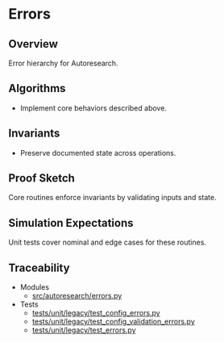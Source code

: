 # Errors

## Overview

Error hierarchy for Autoresearch.

## Algorithms

- Implement core behaviors described above.

## Invariants

- Preserve documented state across operations.

## Proof Sketch

Core routines enforce invariants by validating inputs and state.

## Simulation Expectations

Unit tests cover nominal and edge cases for these routines.

## Traceability


- Modules
  - [src/autoresearch/errors.py][m1]
- Tests
  - [tests/unit/legacy/test_config_errors.py][t1]
  - [tests/unit/legacy/test_config_validation_errors.py][t2]
  - [tests/unit/legacy/test_errors.py][t3]

[m1]: ../../src/autoresearch/errors.py
[t1]: ../../tests/unit/legacy/test_config_errors.py
[t2]: ../../tests/unit/legacy/test_config_validation_errors.py
[t3]: ../../tests/unit/legacy/test_errors.py

